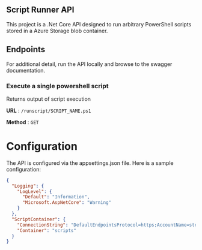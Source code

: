 ## Script Runner API

This project is a .Net Core API designed to run arbitrary PowerShell scripts stored in a Azure Storage blob container.

## Endpoints
For additional detail, run the API locally and browse to the swagger documentation.

### Execute a single powershell script

Returns output of script execution

**URL** : `/runscript/SCRIPT_NAME.ps1`

**Method** : `GET`

# Configuration

The API is configured via the appsettings.json file. Here is a sample configuration:

``` json
{
  "Logging": {
    "LogLevel": {
      "Default": "Information",
      "Microsoft.AspNetCore": "Warning"
    }
  },
  "ScriptContainer": {
    "ConnectionString": "DefaultEndpointsProtocol=https;AccountName=storageaccount;AccountKey=someaccountkey",
    "Container": "scripts"
  }
}
```
